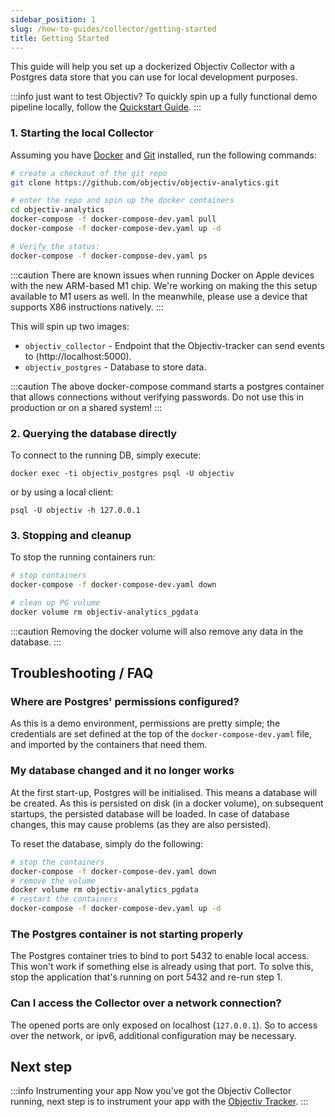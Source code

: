 ```yaml
---
sidebar_position: 1
slug: /how-to-guides/collector/getting-started
title: Getting Started
---
```



This guide will help you set up a dockerized Objectiv Collector with a Postgres data store that you can use for local development purposes.

:::info just want to test Objectiv?
To quickly spin up a fully functional demo pipeline locally, follow the [Quickstart Guide](/quickstart-guide).
:::


### 1. Starting the local Collector

Assuming you have [Docker](https://www.docker.com/) and [Git](https://git-scm.com/) installed, run the following commands:

```bash
# create a checkout of the git repo
git clone https://github.com/objectiv/objectiv-analytics.git
```
```bash
# enter the repo and spin up the docker containers
cd objectiv-analytics 
docker-compose -f docker-compose-dev.yaml pull
docker-compose -f docker-compose-dev.yaml up -d
```

```bash
# Verify the status:
docker-compose -f docker-compose-dev.yaml ps
```
:::caution
There are known issues when running Docker on Apple devices with the new ARM-based M1 chip. We're working on making the this setup available to M1 users as well. In the meanwhile, please use a device that supports X86 instructions natively. 
:::

This will spin up two images:

* `objectiv_collector` - Endpoint that the Objectiv-tracker can send events to (http://localhost:5000).
* `objectiv_postgres` - Database to store data.

:::caution
The above docker-compose command starts a postgres container that allows connections without verifying
 passwords. Do not use this in production or on a shared system!
:::

### 2. Querying the database directly
To connect to the running DB, simply execute:

```console
docker exec -ti objectiv_postgres psql -U objectiv
```

or by using a local client:

```
psql -U objectiv -h 127.0.0.1
```

### 3. Stopping and cleanup
To stop the running containers run:
```bash
# stop containers
docker-compose -f docker-compose-dev.yaml down
```

```bash
# clean up PG volume
docker volume rm objectiv-analytics_pgdata
```
:::caution
Removing the docker volume will also remove any data in the database.
:::


## Troubleshooting / FAQ

### Where are Postgres' permissions configured?
As this is a demo environment, permissions are pretty simple; the credentials are set defined at the top of the
`docker-compose-dev.yaml` file, and imported by the containers that need them.

### My database changed and it no longer works
At the first start-up, Postgres will be initialised. This means a database will be created. As this is 
persisted on disk (in a docker volume), on subsequent startups, the persisted database will be loaded. In 
case of database changes, this may cause problems (as they are also persisted). 

To reset the database, simply do the following:
```bash
# stop the containers
docker-compose -f docker-compose-dev.yaml down
# remove the volume
docker volume rm objectiv-analytics_pgdata
# restart the containers
docker-compose -f docker-compose-dev.yaml up -d
```

### The Postgres container is not starting properly

The Postgres container tries to bind to port 5432 to enable local access. This won't work if something else is already
using that port. To solve this, stop the application that's running on port 5432 and re-run step 1.

### Can I access the Collector over a network connection?

The opened ports are only exposed on localhost (`127.0.0.1`). So to access over the network, or ipv6, additional 
configuration may be necessary.

## Next step
:::info Instrumenting your app 
Now you've got the Objectiv Collector running, next step is to instrument your app with the [Objectiv Tracker](/tracking/how-to-guides/).
:::
